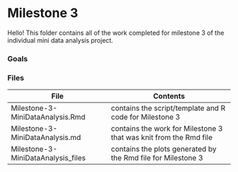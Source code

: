 # Milestone 3 

Hello! This folder contains all of the work completed for milestone 3 of the individual mini data analysis project. 

### Goals


### Files

| File                                | Contents                                                          |  
| ------------------------------------|------------------------------------------------------------------ |
| Milestone-3-MiniDataAnalysis.Rmd    | contains the script/template and R code for Milestone 3           |
| Milestone-3-MiniDataAnalysis.md     | contains the work for Milestone 3 that was knit from the Rmd file |
| Milestone-3-MiniDataAnalysis_files  | contains the plots generated by the Rmd file for Milestone 3      |